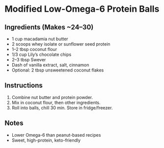 # Modified Low-Omega-6 Protein Balls

## Ingredients (Makes ~24–30)
- 1 cup macadamia nut butter
- 2 scoops whey isolate or sunflower seed protein
- 1–2 tbsp coconut flour
- 1/3 cup Lily’s chocolate chips
- 2–3 tbsp Swever
- Dash of vanilla extract, salt, cinnamon
- Optional: 2 tbsp unsweetened coconut flakes

## Instructions
1. Combine nut butter and protein powder.
2. Mix in coconut flour, then other ingredients.
3. Roll into balls, chill 30 min. Store in fridge/freezer.

## Notes
- Lower Omega-6 than peanut-based recipes
- Sweet, high-protein, keto-friendly
